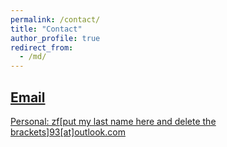 ```yaml
---
permalink: /contact/
title: "Contact"
author_profile: true
redirect_from: 
  - /md/
---
```



## <u>Email<u>

Personal: zf[put my last name here and delete the brackets]93\[at\]outlook.com

